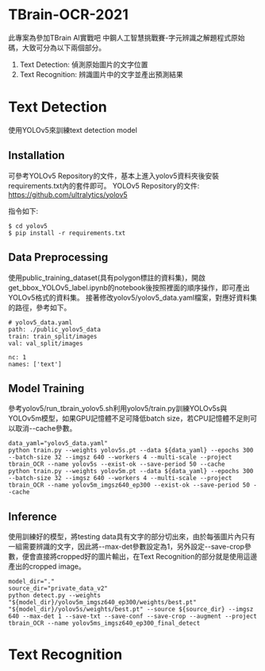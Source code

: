 # TBrain-OCR-2021
此專案為參加TBrain AI實戰吧 中鋼人工智慧挑戰賽-字元辨識之解題程式原始碼，大致可分為以下兩個部分。 

1. Text Detection: 偵測原始圖片的文字位置
2. Text Recognition: 辨識圖片中的文字並產出預測結果

# Text Detection
使用YOLOv5來訓練text detection model

## Installation
可參考YOLOv5 Repository的文件，基本上進入yolov5資料夾後安裝requirements.txt內的套件即可。
YOLOv5 Repository的文件: https://github.com/ultralytics/yolov5

指令如下:

```
$ cd yolov5
$ pip install -r requirements.txt
```

## Data Preprocessing
使用public_training_dataset(具有polygon標註的資料集)，開啟get_bbox_YOLOv5_label.ipynb的notebook後按照裡面的順序操作，即可產出YOLOv5格式的資料集。
接著修改yolov5/yolov5_data.yaml檔案，對應好資料集的路徑，參考如下。

```
# yolov5_data.yaml
path: ./public_yolov5_data
train: train_split/images
val: val_split/images

nc: 1
names: ['text']
```

## Model Training
參考yolov5/run_tbrain_yolov5.sh利用yolov5/train.py訓練YOLOv5s與YOLOv5m模型，如果GPU記憶體不足可降低batch size，若CPU記憶體不足則可以取消--cache參數。

```
data_yaml="yolov5_data.yaml"
python train.py --weights yolov5s.pt --data ${data_yaml} --epochs 300 --batch-size 32 --imgsz 640 --workers 4 --multi-scale --project tbrain_OCR --name yolov5s --exist-ok --save-period 50 --cache
python train.py --weights yolov5m.pt --data ${data_yaml} --epochs 300 --batch-size 32 --imgsz 640 --workers 4 --multi-scale --project tbrain_OCR --name yolov5m_imgsz640_ep300 --exist-ok --save-period 50 --cache
```

## Inference
使用訓練好的模型，將testing data具有文字的部分切出來，由於每張圖片內只有一組需要辨識的文字，因此將--max-det參數設定為1，另外設定--save-crop參數，便會直接將cropped好的圖片輸出，在Text Recognition的部分就是使用這邊產出的cropped image。

```
model_dir="."
source_dir="private_data_v2"
python detect.py --weights "${model_dir}/yolov5m_imgsz640_ep300/weights/best.pt" "${model_dir}/yolov5s/weights/best.pt" --source ${source_dir} --imgsz 640 --max-det 1 --save-txt --save-conf --save-crop --augment --project tbrain_OCR --name yolov5ms_imgsz640_ep300_final_detect
```

# Text Recognition

